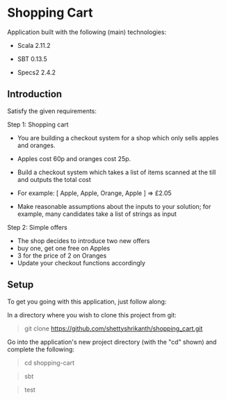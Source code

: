 Shopping Cart
====================================

Application built with the following (main) technologies:

- Scala 2.11.2

- SBT 0.13.5

- Specs2 2.4.2

Introduction
------------

Satisfy the given requirements:

Step 1: Shopping cart
* You are building a checkout system for a shop which only sells apples and oranges.
* Apples cost 60p and oranges cost 25p.
* Build a checkout system which takes a list of items scanned at the till and outputs the total cost
* For example: [ Apple, Apple, Orange, Apple ] => £2.05

* Make reasonable assumptions about the inputs to your solution; for example, many candidates take a list of strings as input

Step 2: Simple offers
* The shop decides to introduce two new offers
* buy one, get one free on Apples
* 3 for the price of 2 on Oranges
* Update your checkout functions accordingly

Setup
-----

To get you going with this application, just follow along:

In a directory where you wish to clone this project from git:
> git clone https://github.com/shettyshrikanth/shopping_cart.git

Go into the application's new project directory (with the "cd" shown) and complete the following:
> cd shopping-cart

> sbt

> test

